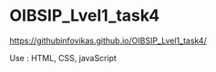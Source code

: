 # OIBSIP_Lvel1_task4



https://githubinfovikas.github.io/OIBSIP_Lvel1_task4/

Use : HTML, CSS, javaScript 
